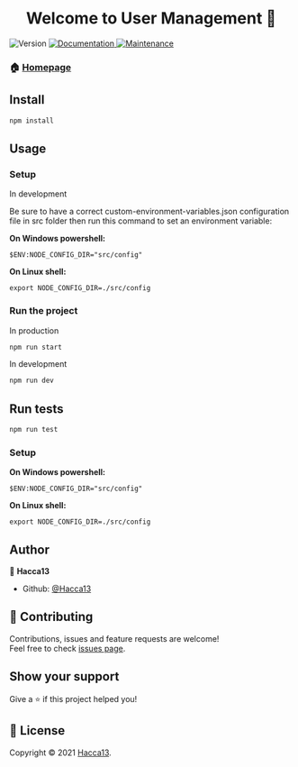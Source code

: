 <h1 align="center">Welcome to User Management 👋</h1>
<p>
  <img alt="Version" src="https://img.shields.io/badge/version-1.0.0-blue.svg?cacheSeconds=2592000" />
  <a href="https://github.com/Hacca13/User-Management#readme" target="_blank">
    <img alt="Documentation" src="https://img.shields.io/badge/documentation-yes-brightgreen.svg" />
  </a>
  <a href="https://github.com/Hacca13/User-Management/graphs/commit-activity" target="_blank">
    <img alt="Maintenance" src="https://img.shields.io/badge/Maintained%3F-yes-green.svg" />
  </a>
  </a>
</p>

### 🏠 [Homepage](https://github.com/Hacca13/User-Management#readme)

## Install

```sh
npm install
```

## Usage

### Setup

In development

Be sure to have a correct custom-environment-variables.json configuration file in src folder then run this command to set an environment variable:

**On Windows powershell:**

```shell
$ENV:NODE_CONFIG_DIR="src/config"
```

**On Linux shell:**

```shell
export NODE_CONFIG_DIR=./src/config
```

### Run the project

In production

```sh
npm run start
```

In development

```sh
npm run dev
```

## Run tests

```sh
npm run test
```

### Setup

**On Windows powershell:**

```shell
$ENV:NODE_CONFIG_DIR="src/config"
```

**On Linux shell:**

```shell
export NODE_CONFIG_DIR=./src/config
```

## Author

👤 **Hacca13**

- Github: [@Hacca13](https://github.com/Hacca13)

## 🤝 Contributing

Contributions, issues and feature requests are welcome!<br />Feel free to check [issues page](https://github.com/Hacca13/User-Management/issues).

## Show your support

Give a ⭐️ if this project helped you!

## 📝 License

Copyright © 2021 [Hacca13](https://github.com/Hacca13).<br />
